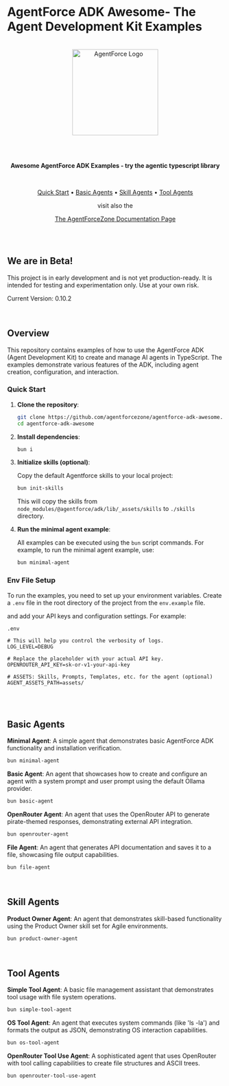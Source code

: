 # AgentForce ADK Awesome-  The Agent Development Kit Examples

<br/>

<div align="center">
  <img src="https://avatars.githubusercontent.com/u/212582904?s=200" alt="AgentForce Logo" width="200" height="200">
  
  <br/> <br/>

  <p><strong>Awesome AgentForce ADK Examples - try the agentic typescript library</strong></p>

  <br/>

  <p>
    <a href="#quick-start">Quick Start</a> •
    <a href="#basic-agents">Basic Agents</a> •
    <a href="#skill-agents">Skill Agents</a> •
    <a href="#tool-agents">Tool Agents</a>
  </p>
  <p> visit also the </p>
  <p> 
  <a href="https://docs.agentforce.zone">The AgentForceZone Documentation Page </a>
  </p>
</div>

<br/>

<br/>

## We are in Beta!

This project is in early development and is not yet production-ready. It is intended for testing and experimentation only. Use at your own risk. 

Current Version: 0.10.2

<br/>

## Overview

This repository contains examples of how to use the AgentForce ADK (Agent Development Kit) to create and manage AI agents in TypeScript. The examples demonstrate various features of the ADK, including agent creation, configuration, and interaction.

### Quick Start

1. **Clone the repository**:

    ```bash
    git clone https://github.com/agentforcezone/agentforce-adk-awesome.git
    cd agentforce-adk-awesome
    ```

2. **Install dependencies**:

    ```bash
    bun i
    ```      

3. **Initialize skills (optional)**:

    Copy the default Agentforce skills to your local project:

    ```bash
    bun init-skills
    ```

    This will copy the skills from `node_modules/@agentforce/adk/lib/_assets/skills` to `./skills` directory.

4. **Run the minimal agent example**:
   
    All examples can be executed using the `bun` script commands. For example, to run the minimal agent example, use:

    ```bash
    bun minimal-agent
    ```

### Env File Setup

To run the examples, you need to set up your environment variables. Create a `.env` file in the root directory of the project from the `env.example` file.

and add your API keys and configuration settings. For example:

```env
.env

# This will help you control the verbosity of logs.
LOG_LEVEL=DEBUG

# Replace the placeholder with your actual API key.
OPENROUTER_API_KEY=sk-or-v1-your-api-key

# ASSETS: Skills, Prompts, Templates, etc. for the agent (optional)
AGENT_ASSETS_PATH=assets/
``` 

<br/>
<br/>

## Basic Agents

**Minimal Agent**: A simple agent that demonstrates basic AgentForce ADK functionality and installation verification.
```bash
bun minimal-agent
```

**Basic Agent**: An agent that showcases how to create and configure an agent with a system prompt and user prompt using the default Ollama provider.
```bash
bun basic-agent
```  

**OpenRouter Agent**: An agent that uses the OpenRouter API to generate pirate-themed responses, demonstrating external API integration.
```bash
bun openrouter-agent
```

**File Agent**: An agent that generates API documentation and saves it to a file, showcasing file output capabilities.
```bash
bun file-agent
```

<br/>

## Skill Agents

**Product Owner Agent**: An agent that demonstrates skill-based functionality using the Product Owner skill set for Agile environments.
```bash
bun product-owner-agent
```

<br/>

## Tool Agents

**Simple Tool Agent**: A basic file management assistant that demonstrates tool usage with file system operations.
```bash
bun simple-tool-agent
```

**OS Tool Agent**: An agent that executes system commands (like 'ls -la') and formats the output as JSON, demonstrating OS interaction capabilities.
```bash
bun os-tool-agent
```

**OpenRouter Tool Use Agent**: A sophisticated agent that uses OpenRouter with tool calling capabilities to create file structures and ASCII trees.
```bash
bun openrouter-tool-use-agent
```
